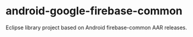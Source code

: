 # android-google-firebase-common
Eclipse library project based on Android firebase-common AAR releases.
